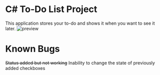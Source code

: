 # C# To-Do List Project

This application stores your to-do and shows it when you want to see it later.
![preview](https://user-images.githubusercontent.com/70298812/214912376-6db68213-b5de-4abb-b8c0-06aa860fa695.png)
# Known Bugs
~~Status added but not working~~
Inability to change the state of previously added checkboxes
